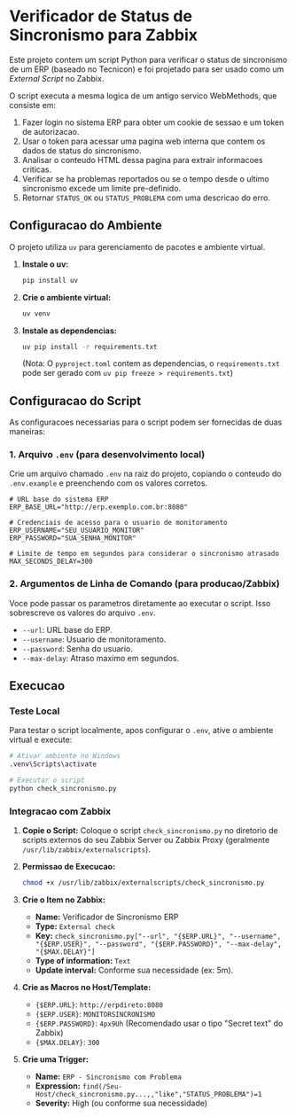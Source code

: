 # Verificador de Status de Sincronismo para Zabbix

Este projeto contem um script Python para verificar o status de sincronismo de um ERP (baseado no Tecnicon) e foi projetado para ser usado como um *External Script* no Zabbix.

O script executa a mesma logica de um antigo servico WebMethods, que consiste em:
1.  Fazer login no sistema ERP para obter um cookie de sessao e um token de autorizacao.
2.  Usar o token para acessar uma pagina web interna que contem os dados de status do sincronismo.
3.  Analisar o conteudo HTML dessa pagina para extrair informacoes criticas.
4.  Verificar se ha problemas reportados ou se o tempo desde o ultimo sincronismo excede um limite pre-definido.
5.  Retornar `STATUS_OK` ou `STATUS_PROBLEMA` com uma descricao do erro.

## Configuracao do Ambiente

O projeto utiliza `uv` para gerenciamento de pacotes e ambiente virtual.

1.  **Instale o uv:**
    ```bash
    pip install uv
    ```

2.  **Crie o ambiente virtual:**
    ```bash
    uv venv
    ```

3.  **Instale as dependencias:**
    ```bash
    uv pip install -r requirements.txt
    ```
    (Nota: O `pyproject.toml` contem as dependencias, o `requirements.txt` pode ser gerado com `uv pip freeze > requirements.txt`)

## Configuracao do Script

As configuracoes necessarias para o script podem ser fornecidas de duas maneiras:

### 1. Arquivo `.env` (para desenvolvimento local)

Crie um arquivo chamado `.env` na raiz do projeto, copiando o conteudo do `.env.example` e preenchendo com os valores corretos.

```dotenv
# URL base do sistema ERP
ERP_BASE_URL="http://erp.exemplo.com.br:8080"

# Credenciais de acesso para o usuario de monitoramento
ERP_USERNAME="SEU_USUARIO_MONITOR"
ERP_PASSWORD="SUA_SENHA_MONITOR"

# Limite de tempo em segundos para considerar o sincronismo atrasado
MAX_SECONDS_DELAY=300
```

### 2. Argumentos de Linha de Comando (para producao/Zabbix)

Voce pode passar os parametros diretamente ao executar o script. Isso sobrescreve os valores do arquivo `.env`.

- `--url`: URL base do ERP.
- `--username`: Usuario de monitoramento.
- `--password`: Senha do usuario.
- `--max-delay`: Atraso maximo em segundos.

## Execucao

### Teste Local

Para testar o script localmente, apos configurar o `.env`, ative o ambiente virtual e execute:

```bash
# Ativar ambiente no Windows
.venv\Scripts\activate

# Executar o script
python check_sincronismo.py
```

### Integracao com Zabbix

1.  **Copie o Script:** Coloque o script `check_sincronismo.py` no diretorio de scripts externos do seu Zabbix Server ou Zabbix Proxy (geralmente `/usr/lib/zabbix/externalscripts`).

2.  **Permissao de Execucao:**
    ```bash
    chmod +x /usr/lib/zabbix/externalscripts/check_sincronismo.py
    ```

3.  **Crie o Item no Zabbix:**
    - **Name:** Verificador de Sincronismo ERP
    - **Type:** `External check`
    - **Key:** `check_sincronismo.py["--url", "{$ERP.URL}", "--username", "{$ERP.USER}", "--password", "{$ERP.PASSWORD}", "--max-delay", "{$MAX.DELAY}"]`
    - **Type of information:** `Text`
    - **Update interval:** Conforme sua necessidade (ex: 5m).

4.  **Crie as Macros no Host/Template:**
    - `{$ERP.URL}`: `http://erpdireto:8080`
    - `{$ERP.USER}`: `MONITORSINCRONISMO`
    - `{$ERP.PASSWORD}`: `4px9Uh` (Recomendado usar o tipo "Secret text" do Zabbix)
    - `{$MAX.DELAY}`: `300`

5.  **Crie uma Trigger:**
    - **Name:** `ERP - Sincronismo com Problema`
    - **Expression:** `find(/Seu-Host/check_sincronismo.py...,,"like","STATUS_PROBLEMA")=1`
    - **Severity:** High (ou conforme sua necessidade)
